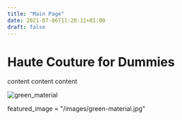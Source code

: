 ```yaml
---
title: "Main Page"
date: 2021-07-06T11:20:11+01:00
draft: false
---
```


# Haute Couture for Dummies
content content content


![green_material](green_material.jpg)

featured_image = "/images/green-material.jpg"

